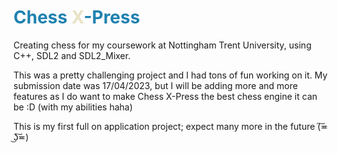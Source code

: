 # <span style="color:#1e81b0">Chess <span style="color:#e8e2c6">X</span>-Press</span> 

Creating chess for my coursework at Nottingham Trent University, using C++, SDL2 and SDL2_Mixer.

This was a pretty challenging project and I had tons of fun working on it. My submission date was 17/04/2023,
but I will be adding more and more features as I do want to make Chess X-Press the best chess engine it can be :D 
(with my abilities haha)

This is my first full on application project; expect many more in the future (͠≖ ͜ʖ͠≖)
